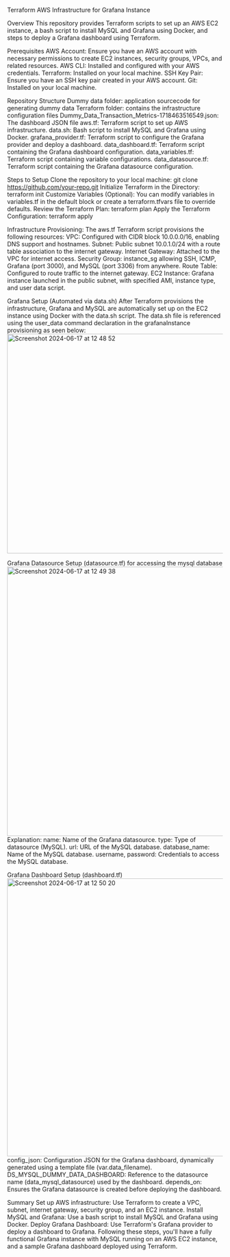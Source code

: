 Terraform AWS Infrastructure for Grafana Instance

Overview
This repository provides Terraform scripts to set up an AWS EC2 instance, a bash script to install MySQL and Grafana using Docker, and steps to deploy a Grafana dashboard using Terraform.

Prerequisites
AWS Account: Ensure you have an AWS account with necessary permissions to create EC2 instances, security groups, VPCs, and related resources.
AWS CLI: Installed and configured with your AWS credentials.
Terraform: Installed on your local machine.
SSH Key Pair: Ensure you have an SSH key pair created in your AWS account.
Git: Installed on your local machine.

Repository Structure
Dummy data folder: application sourcecode for generating dummy data
Terraform folder: contains the infrastructure configuration files
Dummy_Data_Transaction_Metrics-1718463516549.json: The dashboard JSON file
aws.tf: Terraform script to set up AWS infrastructure.
data.sh: Bash script to install MySQL and Grafana using Docker.
grafana_provider.tf: Terraform script to configure the Grafana provider and deploy a dashboard.
data_dashboard.tf: Terraform script containing the Grafana dashboard configuration.
data_variables.tf: Terraform script containing variable configurations.
data_datasource.tf: Terraform script containing the Grafana datasource configuration.

Steps to Setup
Clone the repository to your local machine: git clone https://github.com/your-repo.git
Initialize Terraform in the Directory: terraform init
Customize Variables (Optional): You can modify variables in variables.tf in the default block or create a terraform.tfvars file to override defaults.
Review the Terraform Plan: terraform plan
Apply the Terraform Configuration: terraform apply

Infrastructure Provisioning:
The aws.tf Terraform script provisions the following resources:
VPC: Configured with CIDR block 10.0.0.0/16, enabling DNS support and hostnames.
Subnet: Public subnet 10.0.1.0/24 with a route table association to the internet gateway.
Internet Gateway: Attached to the VPC for internet access.
Security Group: instance_sg allowing SSH, ICMP, Grafana (port 3000), and MySQL (port 3306) from anywhere.
Route Table: Configured to route traffic to the internet gateway.
EC2 Instance: Grafana instance launched in the public subnet, with specified AMI, instance type, and user data script.

Grafana Setup (Automated via data.sh)
After Terraform provisions the infrastructure, Grafana and MySQL are automatically set up on the EC2 instance using Docker with the data.sh script. The data.sh file is referenced using the user_data command declaration in the grafanaInstance provisioning as seen below:
<img width="512" alt="Screenshot 2024-06-17 at 12 48 52" src="https://github.com/lizabethwordp/Grafana-Dashboard/assets/52053436/2390d69f-f5f8-49c2-a953-dc1ecd389f2b">

Grafana Datasource Setup (datasource.tf) for accessing the mysql database
<img width="628" alt="Screenshot 2024-06-17 at 12 49 38" src="https://github.com/lizabethwordp/Grafana-Dashboard/assets/52053436/3445099e-4801-48ed-8598-814c63d0ff47">
Explanation:
name: Name of the Grafana datasource.
type: Type of datasource (MySQL).
url: URL of the MySQL database.
database_name: Name of the MySQL database.
username, password: Credentials to access the MySQL database.

Grafana Dashboard Setup (dashboard.tf)
<img width="648" alt="Screenshot 2024-06-17 at 12 50 20" src="https://github.com/lizabethwordp/Grafana-Dashboard/assets/52053436/04f0867e-c970-4622-b618-62a388a4edfa">
config_json: Configuration JSON for the Grafana dashboard, dynamically generated using a template file (var.data_filename).
DS_MYSQL_DUMMY_DATA_DASHBOARD: Reference to the datasource name (data_mysql_datasource) used by the dashboard.
depends_on: Ensures the Grafana datasource is created before deploying the dashboard.

Summary
Set up AWS infrastructure: Use Terraform to create a VPC, subnet, internet gateway, security group, and an EC2 instance.
Install MySQL and Grafana: Use a bash script to install MySQL and Grafana using Docker.
Deploy Grafana Dashboard: Use Terraform's Grafana provider to deploy a dashboard to Grafana.
Following these steps, you'll have a fully functional Grafana instance with MySQL running on an AWS EC2 instance, and a sample Grafana dashboard deployed using Terraform.

